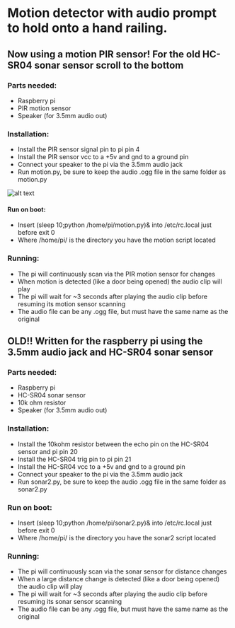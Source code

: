 # Motion detector with audio prompt to hold onto a hand railing.

## Now using a motion PIR sensor! For the old HC-SR04 sonar sensor scroll to the bottom

### Parts needed:
* Raspberry pi
* PIR motion sensor
* Speaker (for 3.5mm audio out)


### Installation:
* Install the PIR sensor signal pin to pi pin 4
* Install the PIR sensor vcc to a +5v and gnd to a ground pin
* Connect your speaker to the pi via the 3.5mm audio jack
* Run motion.py, be sure to keep the audio .ogg file in the same folder as motion.py

![alt text](https://github.com/slacker87/RailWarning/raw/master/handrail-wiring.png)

#### Run on boot:
* Insert (sleep 10;python /home/pi/motion.py)&  into /etc/rc.local just before exit 0
* Where /home/pi/ is the directory you have the motion script located

### Running:
* The pi will continuously scan via the PIR motion sensor for changes
* When motion is detected (like a door being opened) the audio clip will play
* The pi will wait for ~3 seconds after playing the audio clip before resuming its motion sensor scanning
* The audio file can be any .ogg file, but must have the same name as the original




## OLD!! Written for the raspberry pi using the 3.5mm audio jack and HC-SR04 sonar sensor

### Parts needed:
* Raspberry pi
* HC-SR04 sonar sensor
* 10k ohm resistor
* Speaker (for 3.5mm audio out)


### Installation:
* Install the 10kohm resistor between the echo pin on the HC-SR04 sensor and pi pin 20
* Install the HC-SR04 trig pin to pi pin 21
* Install the HC-SR04 vcc to a +5v and gnd to a ground pin
* Connect your speaker to the pi via the 3.5mm audio jack
* Run sonar2.py, be sure to keep the audio .ogg file in the same folder as sonar2.py

### Run on boot:
* Insert (sleep 10;python /home/pi/sonar2.py)&  into /etc/rc.local just before exit 0
* Where /home/pi/ is the directory you have the sonar2 script located

### Running:
* The pi will continuously scan via the sonar sensor for distance changes
* When a large distance change is detected (like a door being opened) the audio clip will play
* The pi will wait for ~3 seconds after playing the audio clip before resuming its sonar sensor scanning
* The audio file can be any .ogg file, but must have the same name as the original
